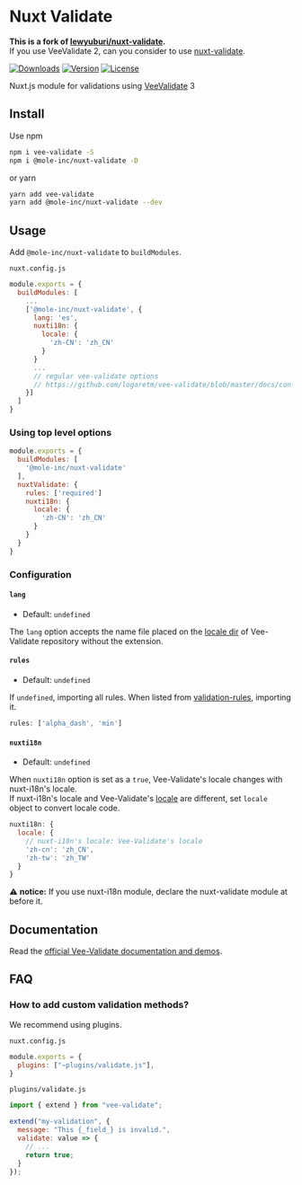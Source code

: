 # Nuxt Validate

**This is a fork of [lewyuburi/nuxt-validate](https://github.com/lewyuburi/nuxt-validate).**  
If you use VeeValidate 2, can you consider to use [nuxt-validate](https://github.com/lewyuburi/nuxt-validate/tree/c0879facf4abf461a0fbdbd3afe3fd9247be56ec).

<p>
  <a href="https://www.npmjs.com/package/@mole-inc/nuxt-validate"><img src="https://badgen.net/npm/dm/@mole-inc/nuxt-validate" alt="Downloads"></a>
  <a href="https://www.npmjs.com/package/@mole-inc/nuxt-validate"><img src="https://badgen.net/npm/v/@mole-inc/nuxt-validate" alt="Version"></a>
  <a href="https://www.npmjs.com/package/@mole-inc/nuxt-validate"><img src="https://badgen.net/npm/license/@mole-inc/nuxt-validate" alt="License"></a>
</p>

Nuxt.js module for validations using [VeeValidate](https://github.com/logaretm/vee-validate) 3

## Install

Use npm

```sh
npm i vee-validate -S
npm i @mole-inc/nuxt-validate -D
```

or yarn

```sh
yarn add vee-validate
yarn add @mole-inc/nuxt-validate --dev
```

## Usage

Add `@mole-inc/nuxt-validate` to `buildModules`.

`nuxt.config.js`

```js
module.exports = {
  buildModules: [
    ...
    ['@mole-inc/nuxt-validate', {
      lang: 'es',
      nuxti18n: {
        locale: {
          'zh-CN': 'zh_CN'
        }
      }
      ...
      // regular vee-validate options
      // https://github.com/logaretm/vee-validate/blob/master/docs/configuration.md
    }]
  ]
}
```

### Using top level options

```js
module.exports = {
  buildModules: [
    '@mole-inc/nuxt-validate'
  ],
  nuxtValidate: {
    rules: ['required']
    nuxti18n: {
      locale: {
        'zh-CN': 'zh_CN'
      }
    }
  }
}
```

### Configuration

#### `lang`

- Default: `undefined`

The `lang` option accepts the name file placed on the [locale dir](https://github.com/logaretm/vee-validate/tree/master/locale) of Vee-Validate repository without the extension.

#### `rules`

- Default: `undefined`

If `undefined`, importing all rules.
When listed from [validation-rules](https://logaretm.github.io/vee-validate/api/rules.html#validation-rules), importing it.

```js
rules: ['alpha_dash', 'min']
```

#### `nuxti18n`

- Default: `undefined`

When `nuxti18n` option is set as a `true`, Vee-Validate's locale changes with nuxt-i18n's locale.  
If nuxt-i18n's locale and Vee-Validate's [locale](https://github.com/logaretm/vee-validate/tree/master/locale) are different, set `locale` object to convert locale code.

```js
nuxti18n: {
  locale: {
    // nuxt-i18n's locale: Vee-Validate's locale
    'zh-cn': 'zh_CN',
    'zh-tw': 'zh_TW'
  }
}
```

:warning: **notice:** If you use nuxt-i18n module, declare the nuxt-validate module at before it.

## Documentation

Read the [official Vee-Validate documentation and demos](https://logaretm.github.io/vee-validate/).

## FAQ

### How to add custom validation methods?

We recommend using plugins.

`nuxt.config.js`

```js
module.exports = {
  plugins: ["~plugins/validate.js"],
}
```

`plugins/validate.js`

```js
import { extend } from "vee-validate";

extend("my-validation", {
  message: "This {_field_} is invalid.",
  validate: value => {
    // ...
    return true;
  }
});
```
